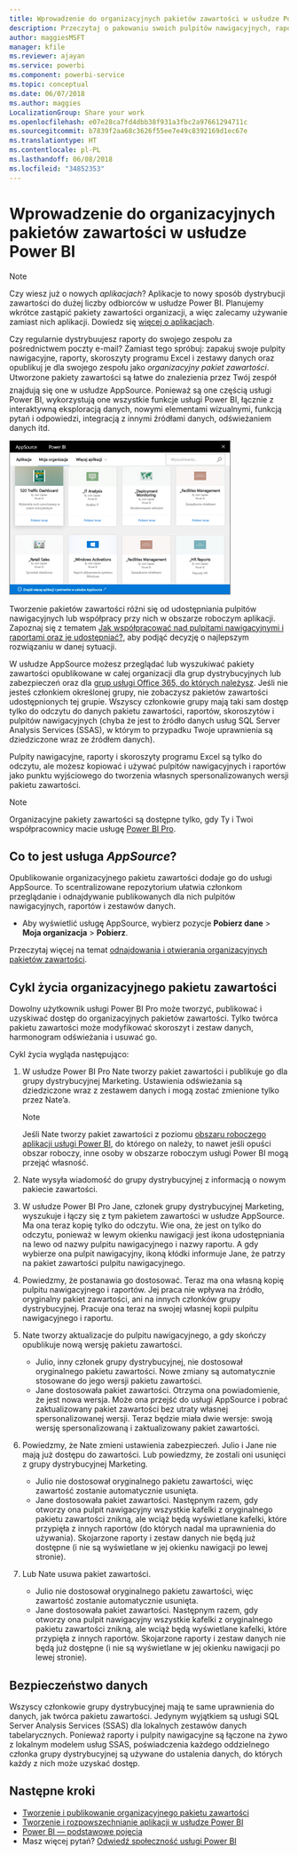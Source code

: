 ```yaml
---
title: Wprowadzenie do organizacyjnych pakietów zawartości w usłudze Power BI
description: Przeczytaj o pakowaniu swoich pulpitów nawigacyjnych, raportów, skoroszytów programu Excel i zestawów danych do organizacyjnych pakietów zawartości i udostępnianiu ich współpracownikom.
author: maggiesMSFT
manager: kfile
ms.reviewer: ajayan
ms.service: powerbi
ms.component: powerbi-service
ms.topic: conceptual
ms.date: 06/07/2018
ms.author: maggies
LocalizationGroup: Share your work
ms.openlocfilehash: e07e28ca7fd4dbb38f931a3fbc2a97661294711c
ms.sourcegitcommit: b7839f2aa68c3626f55ee7e49c8392169d1ec67e
ms.translationtype: HT
ms.contentlocale: pl-PL
ms.lasthandoff: 06/08/2018
ms.locfileid: "34852353"
---
```

# <a name="intro-to-organizational-content-packs-in-power-bi"></a>Wprowadzenie do organizacyjnych pakietów zawartości w usłudze Power BI
> [!NOTE]
> Czy wiesz już o nowych *aplikacjach*? Aplikacje to nowy sposób dystrybucji zawartości do dużej liczby odbiorców w usłudze Power BI. Planujemy wkrótce zastąpić pakiety zawartości organizacji, a więc zalecamy używanie zamiast nich aplikacji. Dowiedz się [więcej o aplikacjach](service-install-use-apps.md).
> 
> 

Czy regularnie dystrybuujesz raporty do swojego zespołu za pośrednictwem poczty e-mail? Zamiast tego spróbuj: zapakuj swoje pulpity nawigacyjne, raporty, skoroszyty programu Excel i zestawy danych oraz opublikuj je dla swojego zespołu jako *organizacyjny pakiet zawartości*. Utworzone pakiety zawartości są łatwe do znalezienia przez Twój zespół &#151; znajdują się one w usłudze AppSource. Ponieważ są one częścią usługi Power BI, wykorzystują one wszystkie funkcje usługi Power BI, łącznie z interaktywną eksploracją danych, nowymi elementami wizualnymi, funkcją pytań i odpowiedzi, integracją z innymi źródłami danych, odświeżaniem danych itd.

![](media/service-organizational-content-pack-introduction/power-bi-org-content-packs.png)

Tworzenie pakietów zawartości różni się od udostępniania pulpitów nawigacyjnych lub współpracy przy nich w obszarze roboczym aplikacji. Zapoznaj się z tematem [Jak współpracować nad pulpitami nawigacyjnymi i raportami oraz je udostępniać?](service-how-to-collaborate-distribute-dashboards-reports.md), aby podjąć decyzję o najlepszym rozwiązaniu w danej sytuacji. 

W usłudze AppSource możesz przeglądać lub wyszukiwać pakiety zawartości opublikowane w całej organizacji dla grup dystrybucyjnych lub zabezpieczeń oraz dla [grup usługi Office 365, do których należysz](https://support.office.com/article/Create-a-group-in-Office-365-7124dc4c-1de9-40d4-b096-e8add19209e9). Jeśli nie jesteś członkiem określonej grupy, nie zobaczysz pakietów zawartości udostępnionych tej grupie. Wszyscy członkowie grupy mają taki sam dostęp tylko do odczytu do danych pakietu zawartości, raportów, skoroszytów i pulpitów nawigacyjnych (chyba że jest to źródło danych usług SQL Server Analysis Services (SSAS), w którym to przypadku Twoje uprawnienia są dziedziczone wraz ze źródłem danych).

Pulpity nawigacyjne, raporty i skoroszyty programu Excel są tylko do odczytu, ale możesz kopiować i używać pulpitów nawigacyjnych i raportów jako punktu wyjściowego do tworzenia własnych spersonalizowanych wersji pakietu zawartości.

> [!NOTE]
> Organizacyjne pakiety zawartości są dostępne tylko, gdy Ty i Twoi współpracownicy macie usługę [Power BI Pro](service-free-vs-pro.md).
> 
> 

## <a name="what-is-appsource"></a>Co to jest usługa *AppSource*?
Opublikowanie organizacyjnego pakietu zawartości dodaje go do usługi AppSource.  To scentralizowane repozytorium ułatwia członkom przeglądanie i odnajdywanie publikowanych dla nich pulpitów nawigacyjnych, raportów i zestawów danych.  

* Aby wyświetlić usługę AppSource, wybierz pozycje **Pobierz dane** > **Moja organizacja** > **Pobierz**.

Przeczytaj więcej na temat [odnajdowania i otwierania organizacyjnych pakietów zawartości](service-organizational-content-pack-find-and-open.md).

## <a name="the-life-cycle-of-an-organizational-content-pack"></a>Cykl życia organizacyjnego pakietu zawartości
Dowolny użytkownik usługi Power BI Pro może tworzyć, publikować i uzyskiwać dostęp do organizacyjnych pakietów zawartości. Tylko twórca pakietu zawartości może modyfikować skoroszyt i zestaw danych, harmonogram odświeżania i usuwać go.

Cykl życia wygląda następująco:

1. W usłudze Power BI Pro Nate tworzy pakiet zawartości i publikuje go dla grupy dystrybucyjnej Marketing. Ustawienia odświeżania są dziedziczone wraz z zestawem danych i mogą zostać zmienione tylko przez Nate’a.
   
   > [!NOTE]
   > Jeśli Nate tworzy pakiet zawartości z poziomu [obszaru roboczego aplikacji usługi Power BI](service-create-distribute-apps.md), do którego on należy, to nawet jeśli opuści obszar roboczy, inne osoby w obszarze roboczym usługi Power BI mogą przejąć własność.
   > 
   > 
2. Nate wysyła wiadomość do grupy dystrybucyjnej z informacją o nowym pakiecie zawartości.
3. W usłudze Power BI Pro Jane, członek grupy dystrybucyjnej Marketing, wyszukuje i łączy się z tym pakietem zawartości w usłudze AppSource. Ma ona teraz kopię tylko do odczytu.  Wie ona, że jest on tylko do odczytu, ponieważ w lewym okienku nawigacji jest ikona udostępniania na lewo od nazwy pulpitu nawigacyjnego i nazwy raportu. A gdy wybierze ona pulpit nawigacyjny, ikoną kłódki informuje Jane, że patrzy na pakiet zawartości pulpitu nawigacyjnego. 
4. Powiedzmy, że postanawia go dostosować. Teraz ma ona własną kopię pulpitu nawigacyjnego i raportów. Jej praca nie wpływa na źródło, oryginalny pakiet zawartości, ani na innych członków grupy dystrybucyjnej. Pracuje ona teraz na swojej własnej kopii pulpitu nawigacyjnego i raportu.
5. Nate tworzy aktualizacje do pulpitu nawigacyjnego, a gdy skończy opublikuje nową wersję pakietu zawartości.
   
   * Julio, inny członek grupy dystrybucyjnej, nie dostosował oryginalnego pakietu zawartości. Nowe zmiany są automatycznie stosowane do jego wersji pakietu zawartości.  
   * Jane dostosowała pakiet zawartości. Otrzyma ona powiadomienie, że jest nowa wersja.  Może ona przejść do usługi AppSource i pobrać zaktualizowany pakiet zawartości bez utraty własnej spersonalizowanej wersji. Teraz będzie miała dwie wersje: swoją wersję spersonalizowaną i zaktualizowany pakiet zawartości.
6. Powiedzmy, że Nate zmieni ustawienia zabezpieczeń. Julio i Jane nie mają już dostępu do zawartości. Lub powiedzmy, że zostali oni usunięci z grupy dystrybucyjnej Marketing.
   
   * Julio nie dostosował oryginalnego pakietu zawartości, więc zawartość zostanie automatycznie usunięta. 
   * Jane dostosowała pakiet zawartości. Następnym razem, gdy otworzy ona pulpit nawigacyjny wszystkie kafelki z oryginalnego pakietu zawartości znikną, ale wciąż będą wyświetlane kafelki, które przypięła z innych raportów (do których nadal ma uprawnienia do używania). Skojarzone raporty i zestaw danych nie będą już dostępne (i nie są wyświetlane w jej okienku nawigacji po lewej stronie).
7. Lub Nate usuwa pakiet zawartości.
   
   * Julio nie dostosował oryginalnego pakietu zawartości, więc zawartość zostanie automatycznie usunięta. 
   * Jane dostosowała pakiet zawartości. Następnym razem, gdy otworzy ona pulpit nawigacyjny wszystkie kafelki z oryginalnego pakietu zawartości znikną, ale wciąż będą wyświetlane kafelki, które przypięła z innych raportów. Skojarzone raporty i zestaw danych nie będą już dostępne (i nie są wyświetlane w jej okienku nawigacji po lewej stronie).

## <a name="data-security"></a>Bezpieczeństwo danych
Wszyscy członkowie grupy dystrybucyjnej mają te same uprawnienia do danych, jak twórca pakietu zawartości. Jedynym wyjątkiem są usługi SQL Server Analysis Services (SSAS) dla lokalnych zestawów danych tabelarycznych. Ponieważ raporty i pulpity nawigacyjne są łączone na żywo z lokalnym modelem usług SSAS, poświadczenia każdego oddzielnego członka grupy dystrybucyjnej są używane do ustalenia danych, do których każdy z nich może uzyskać dostęp.

## <a name="next-steps"></a>Następne kroki
* [Tworzenie i publikowanie organizacyjnego pakietu zawartości](service-organizational-content-pack-create-and-publish.md)
* [Tworzenie i rozpowszechnianie aplikacji w usłudze Power BI](service-create-distribute-apps.md) 
* [Power BI — podstawowe pojęcia](service-basic-concepts.md)
* Masz więcej pytań? [Odwiedź społeczność usługi Power BI](http://community.powerbi.com/)


